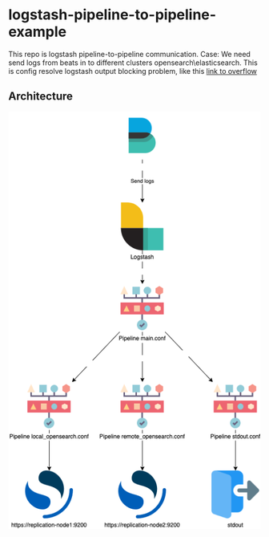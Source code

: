 # logstash-pipeline-to-pipeline-example

This repo is logstash pipeline-to-pipeline communication.
Case: We need send logs from beats in to different clusters opensearch\elasticsearch.
This is config resolve logstash output blocking problem, like this [link to overflow](https://stackoverflow.com/questions/65420997/what-happens-if-one-of-logstash-output-is-not-available)

## Architecture

![Architecture](./images/architecture.png)

